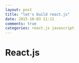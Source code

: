 ```yaml
---
layout: post
title: "let's build react.js"
date: 2015-10-03 11:11
comments: true
categories: react.js javascript
---
```


# React.js


